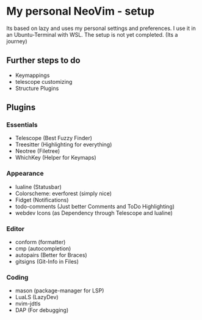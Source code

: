 # My personal NeoVim - setup

Its based on lazy and uses my personal settings and preferences. I use it in an Ubuntu-Terminal with WSL.
The setup is not yet completed. (Its a journey)


## Further steps to do
- Keymappings
- telescope customizing
- Structure Plugins

## Plugins

### Essentials 
- Telescope (Best Fuzzy Finder)
- Treesitter (Highlighting for everything)
- Neotree (Filetree)
- WhichKey (Helper for Keymaps)

### Appearance
- lualine (Statusbar)
- Colorscheme: everforest (simply nice)
- Fidget (Notifications)
- todo-comments (Just better Comments and ToDo Highlighting)
- webdev Icons (as Dependency through Telescope and lualine)

### Editor
- conform (formatter)
- cmp (autocompletion)
- autopairs (Better for Braces)
- gitsigns (Git-Info in Files)

### Coding
- mason (package-manager for LSP)
- LuaLS (LazyDev)
- nvim-jdtls
- DAP (For debugging)
